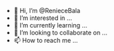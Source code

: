 - 👋 Hi, I’m @RenieceBala
- 👀 I’m interested in ...
- 🌱 I’m currently learning ...
- 💞️ I’m looking to collaborate on ...
- 📫 How to reach me ...

<!---
RenieceBala/RenieceBala is a ✨ special ✨ repository because its `README.md` (this file) appears on your GitHub profile.
You can click the Preview link to take a look at your changes.
--->
